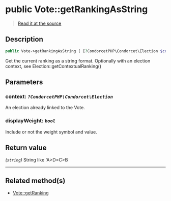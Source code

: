 # public Vote::getRankingAsString

> [Read it at the source](https://github.com/julien-boudry/Condorcet/blob/master/src/Vote.php#L425)

## Description    

```php
public Vote->getRankingAsString ( [?CondorcetPHP\Condorcet\Election $context = null , bool $displayWeight = true] ): string
```

Get the current ranking as a string format. Optionally with an election context, see Election::getContextualRanking()

## Parameters

### **context:** *`?CondorcetPHP\Condorcet\Election`*   
An election already linked to the Vote.    

### **displayWeight:** *`bool`*   
Include or not the weight symbol and value.    


## Return value   

*(`string`)* String like 'A>D=C>B


---------------------------------------

## Related method(s)      

* [Vote::getRanking](/Docs/api-reference/Vote%20Class/Vote--getRanking.md)    
